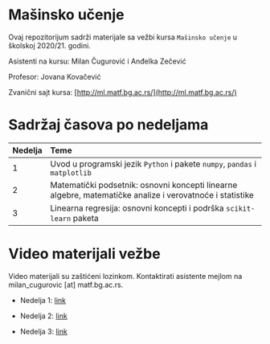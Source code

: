 # Mašinsko učenje

Ovaj repozitorijum sadrži materijale sa vežbi kursa `Mašinsko učenje` u školskoj 2020/21. godini.

Asistenti na kursu: Milan Čugurović i Anđelka Zečević

Profesor: Jovana Kovačević

Zvanični sajt kursa: [http://ml.matf.bg.ac.rs/](http://ml.matf.bg.ac.rs/)

# Sadržaj časova po nedeljama

|Nedelja | Teme |
|:--------|:------|
| 1 | Uvod u programski jezik `Python` i pakete `numpy`, `pandas` i `matplotlib`|
| 2 | Matematički podsetnik: osnovni koncepti linearne algebre, matematičke analize i verovatnoće i statistike |
| 3 | Linearna regresija: osnovni koncepti i podrška `scikit-learn` paketa |


# Video materijali vežbe

Video materijali su zaštićeni lozinkom. Kontaktirati asistente mejlom na milan_cugurovic [at] matf.bg.ac.rs. 

* Nedelja 1: [link](https://matf.webex.com/matf/ldr.php?RCID=cab826eb8dfd474db17b3ae1bd71473c) 

* Nedelja 2: [link](https://matf.webex.com/matf/ldr.php?RCID=2846e10d6c2c425693a33c357b60fb96)

* Nedelja 3: [link](https://matf.webex.com/matf/ldr.php?RCID=c024aaf9d90e42d7aa1f787f5ac06dcd)